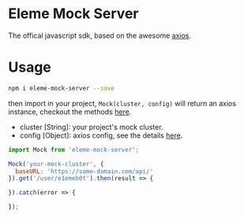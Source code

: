 # Eleme Mock Server

The offical javascript sdk, based on the awesome [axios](https://github.com/mzabriskie/axios).

Usage
=======

```bash
npm i eleme-mock-server --save
```

then import in your project, `Mock(cluster, config)` will return an axios instance, checkout the methods [here](https://github.com/mzabriskie/axios#instance-methods).

* cluster [String]: your project's mock cluster.
* config [Object]: axios config, see the details [here](https://github.com/mzabriskie/axios#request-config).

```js
import Mock from 'eleme-mock-server';

Mock('your-mock-cluster', {
  baseURL: 'https://some-domain.com/api/'
}).get('/user/e1emeb0t').then(result => {

}).catch(error => {

});
```
